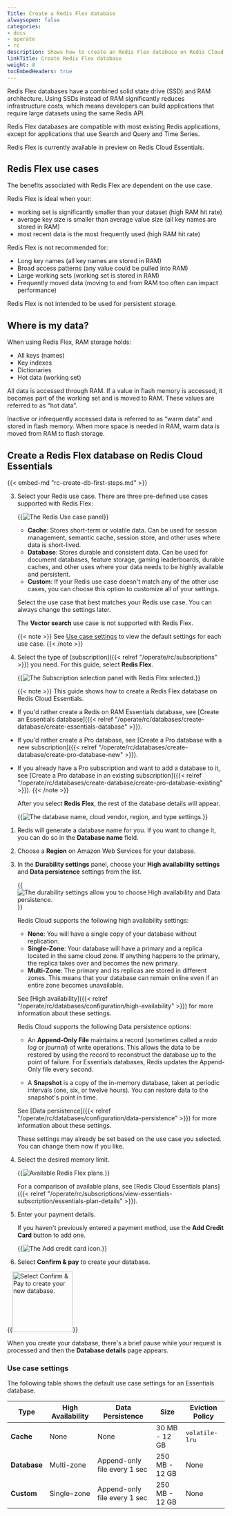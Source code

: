 ```yaml
---
Title: Create a Redis Flex database
alwaysopen: false
categories:
- docs
- operate
- rc
description: Shows how to create an Redis Flex database on Redis Cloud and describes the best use cases for Redis Flex. 
linkTitle: Create Redis Flex database
weight: 8
tocEmbedHeaders: true
---
```


Redis Flex databases have a combined solid state drive (SSD) and RAM architecture. Using SSDs instead of RAM significantly reduces infrastructure costs, which means developers can build applications that require large datasets using the same Redis API.

Redis Flex databases are compatible with most existing Redis applications, except for applications that use Search and Query and Time Series.

Redis Flex is currently available in preview on Redis Cloud Essentials. 

## Redis Flex use cases

The benefits associated with Redis Flex are dependent on the use case.

Redis Flex is ideal when your:

- working set is significantly smaller than your dataset (high RAM hit rate)
- average key size is smaller than average value size (all key names are stored in RAM)
- most recent data is the most frequently used (high RAM hit rate)

Redis Flex is not recommended for:

- Long key names (all key names are stored in RAM)
- Broad access patterns (any value could be pulled into RAM)
- Large working sets (working set is stored in RAM)
- Frequently moved data (moving to and from RAM too often can impact performance)

Redis Flex is not intended to be used for persistent storage.

## Where is my data?

When using Redis Flex, RAM storage holds:
- All keys (names)
- Key indexes
- Dictionaries
- Hot data (working set)

All data is accessed through RAM. If a value in flash memory is accessed, it becomes part of the working set and is moved to RAM. These values are referred to as “hot data”.

Inactive or infrequently accessed data is referred to as “warm data” and stored in flash memory. When more space is needed in RAM, warm data is moved from RAM to flash storage.

## Create a Redis Flex database on Redis Cloud Essentials

{{< embed-md "rc-create-db-first-steps.md" >}} 

3. Select your Redis use case. There are three pre-defined use cases supported with Redis Flex:

    {{<image filename="images/rc/create-database-redis-use-cases.png" alt="The Redis Use case panel">}}

    - **Cache**: Stores short-term or volatile data. Can be used for session management, semantic cache, session store, and other uses where data is short-lived.
    - **Database**: Stores durable and consistent data. Can be used for document databases, feature storage, gaming leaderboards, durable caches, and other uses where your data needs to be highly available and persistent.
    - **Custom**: If your Redis use case doesn't match any of the other use cases, you can choose this option to customize all of your settings.

    Select the use case that best matches your Redis use case. You can always change the settings later. 

    The **Vector search** use case is not supported with Redis Flex.

    {{< note >}}
See [Use case settings](#use-case-settings) to view the default settings for each use case.
    {{< /note >}}

4. Select the type of [subscription]({{< relref "/operate/rc/subscriptions" >}}) you need. For this guide, select **Redis Flex**.

    {{<image filename="images/rc/create-database-subscription-flex.png" alt="The Subscription selection panel with Redis Flex selected.">}}

    {{< note >}}
This guide shows how to create a Redis Flex database on Redis Cloud Essentials.
- If you'd rather create a Redis on RAM Essentials database, see [Create an Essentials database]({{< relref "/operate/rc/databases/create-database/create-essentials-database" >}}).
- If you'd rather create a Pro database, see [Create a Pro database with a new subscription]({{< relref "/operate/rc/databases/create-database/create-pro-database-new" >}}).
- If you already have a Pro subscription and want to add a database to it, see [Create a Pro database in an existing subscription]({{< relref "/operate/rc/databases/create-database/create-pro-database-existing" >}}).
    {{< /note >}}
    
    After you select **Redis Flex**, the rest of the database details will appear.

    {{<image filename="images/rc/create-database-essentials-cloud-vendor.png" alt="The database name, cloud vendor, region, and type settings.">}}

1. Redis will generate a database name for you. If you want to change it, you can do so in the **Database name** field.  

1. Choose a **Region** on Amazon Web Services for your database.

1. In the **Durability settings** panel, choose your **High availability settings** and **Data persistence** settings from the list. 

    {{<image filename="images/rc/create-database-essentials-durability.png" alt="The durability settings allow you to choose High availability and Data persistence.">}}


    Redis Cloud supports the following high availability settings:

    - **None**: You will have a single copy of your database without replication.
    - **Single-Zone**: Your database will have a primary and a replica located in the same cloud zone. If anything happens to the primary, the replica takes over and becomes the new primary.
    - **Multi-Zone**: The primary and its replicas are stored in different zones. This means that your database can remain online even if an entire zone becomes unavailable.

    See [High availability]({{< relref "/operate/rc/databases/configuration/high-availability" >}}) for more information about these settings.

    Redis Cloud supports the following Data persistence options:

    - An **Append-Only File** maintains a record (sometimes called a _redo log_ or _journal_) of write operations.  This allows the data to be restored by using the record to reconstruct the database up to the point of failure. For Essentials databases, Redis updates the Append-Only file every second.

    - A **Snapshot** is a copy of the in-memory database, taken at periodic intervals (one, six, or twelve hours). You can restore data to the snapshot's point in time. 
    
    See [Data persistence]({{< relref "/operate/rc/databases/configuration/data-persistence" >}}) for more information about these settings.

    These settings may already be set based on the use case you selected. You can change them now if you like.
    
1. Select the desired memory limit. 

    {{<image filename="images/rc/subscription-new-fixed-tiers.png" alt="Available Redis Flex plans." >}}

    For a comparison of available plans, see [Redis Cloud Essentials plans]({{< relref "/operate/rc/subscriptions/view-essentials-subscription/essentials-plan-details" >}}).

1.  Enter your payment details.

    If you haven't previously entered a payment method, use the **Add Credit Card** button to add one.

    {{<image filename="images/rc/icon-add-credit-card.png" alt="The Add credit card icon." >}}

1. Select **Confirm & pay** to create your database.

{{<image filename="images/rc/button-create-db-confirm-pay.png" width="140px" alt="Select Confirm & Pay to create your new database." >}}

When you create your database, there's a brief pause while your request is processed and then the **Database details** page appears.


### Use case settings

The following table shows the default use case settings for an Essentials database.

| **Type** | High Availability | Data Persistence | Size | Eviction Policy |
|---|---|---|---|---|
| **Cache** | None | None | 30 MB - 12 GB | `volatile-lru` |
| **Database** | Multi-zone | Append-only file every 1 sec | 250 MB - 12 GB | None |
| **Custom** | Single-zone | Append-only file every 1 sec | 250 MB - 12 GB | None |
